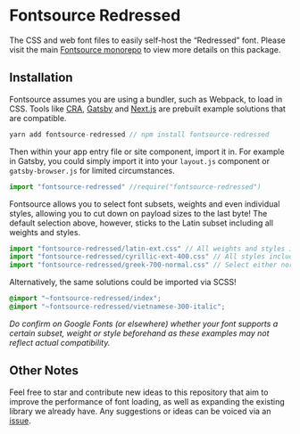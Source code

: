 # Fontsource Redressed

The CSS and web font files to easily self-host the “Redressed” font. Please visit the main [Fontsource monorepo](https://github.com/DecliningLotus/fontsource) to view more details on this package.

## Installation

Fontsource assumes you are using a bundler, such as Webpack, to load in CSS. Tools like [CRA](https://create-react-app.dev/), [Gatsby](https://www.gatsbyjs.org/) and [Next.js](https://nextjs.org/) are prebuilt example solutions that are compatible.

```javascript
yarn add fontsource-redressed // npm install fontsource-redressed
```

Then within your app entry file or site component, import it in. For example in Gatsby, you could simply import it into your `layout.js` component or `gatsby-browser.js` for limited circumstances.

```javascript
import "fontsource-redressed" //require("fontsource-redressed")
```

Fontsource allows you to select font subsets, weights and even individual styles, allowing you to cut down on payload sizes to the last byte! The default selection above, however, sticks to the Latin subset including all weights and styles.

```javascript
import "fontsource-redressed/latin-ext.css" // All weights and styles included.
import "fontsource-redressed/cyrillic-ext-400.css" // All styles included.
import "fontsource-redressed/greek-700-normal.css" // Select either normal or italic.
```

Alternatively, the same solutions could be imported via SCSS!

```scss
@import "~fontsource-redressed/index";
@import "~fontsource-redressed/vietnamese-300-italic";
```

_Do confirm on Google Fonts (or elsewhere) whether your font supports a certain subset, weight or style beforehand as these examples may not reflect actual compatibility._

## Other Notes

Feel free to star and contribute new ideas to this repository that aim to improve the performance of font loading, as well as expanding the existing library we already have. Any suggestions or ideas can be voiced via an [issue](https://github.com/DecliningLotus/fontsource/issues).
